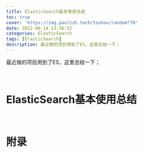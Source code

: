 ```yaml
---
title: ElasticSearch基本使用总结
toc: true
cover: 'https://img.paulzzh.tech/touhou/random?78'
date: 2022-06-14 13:36:52
categories: ElasticSearch
tags: [ElasticSearch]
description: 最近做的项目用到了ES，这里总结一下；
---
```


最近做的项目用到了ES，这里总结一下；

<br/>

<!--more-->

# **ElasticSearch基本使用总结**









<br/>

# **附录**


<br/>
